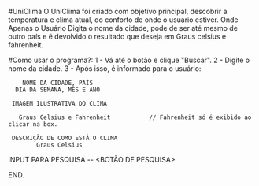 #UniClima
O UniClima foi criado com objetivo principal, descobrir a temperatura e clima atual, do conforto de onde o usuário estiver.
Onde Apenas o Usuário Digita o nome da cidade, pode de ser até mesmo de outro país e é devolvido o resultado que deseja em Graus celsius e fahrenheit.

#Como usar o programa?:
1 - Vá até o botão e clique "Buscar".
2 - Digite o nome da cidade.
3 - Após isso, é informado para o usuário:

        NOME DA CIDADE, PAÍS
      DIA DA SEMANA, MÊS E ANO
      
     IMAGEM ILUSTRATIVA DO CLIMA
   
       Graus Celsius e Fahrenheit           // Fahrenheit só é exibido ao clicar na box.
       
     DESCRIÇÃO DE COMO ESTÁ O CLIMA
            Graus Celsius
INPUT PARA PESQUISA -- <BOTÃO DE PESQUISA>
       
       
END.
